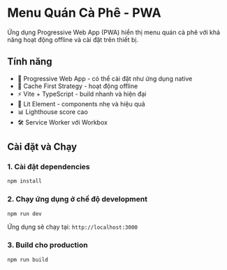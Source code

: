 # Menu Quán Cà Phê - PWA

Ứng dụng Progressive Web App (PWA) hiển thị menu quán cà phê với khả năng hoạt động offline và cài đặt trên thiết bị.

## Tính năng

- 📱 Progressive Web App - có thể cài đặt như ứng dụng native
- 🔄 Cache First Strategy - hoạt động offline
- ⚡ Vite + TypeScript - build nhanh và hiện đại
- 🎨 Lit Element - components nhẹ và hiệu quả
- 📊 Lighthouse score cao
- 🛠️ Service Worker với Workbox

## Cài đặt và Chạy

### 1. Cài đặt dependencies
```bash
npm install
```

### 2. Chạy ứng dụng ở chế độ development
```bash
npm run dev
```

Ứng dụng sẽ chạy tại: `http://localhost:3000`

### 3. Build cho production
```bash
npm run build
```


